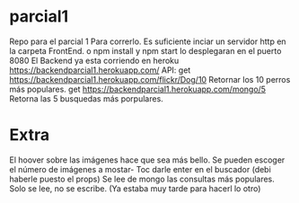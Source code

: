 # parcial1
Repo para el parcial 1
Para correrlo.
Es suficiente inciar un servidor http en la carpeta FrontEnd. o npm install y npm start lo desplegaran en el puerto 8080
El Backend ya esta corriendo en heroku 
https://backendparcial1.herokuapp.com/
API:
get  https://backendparcial1.herokuapp.com/flickr/Dog/10 Retornar los 10 perros más populares.
get  https://backendparcial1.herokuapp.com/mongo/5 Retorna las 5 busquedas más porpulares. 

# Extra
El hoover sobre las imágenes hace que sea más bello.
Se pueden escoger el número de imágenes a mostar- Toc darle enter en el buscador (debi haberle puesto el props)
Se lee de mongo las consultas más populares. Solo se lee, no se escribe. (Ya estaba muy tarde para hacerl lo otro)
